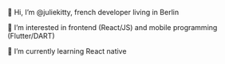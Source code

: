 👋 Hi, I’m @juliekitty, french developer living in Berlin

👀 I’m interested in frontend (React/JS) and mobile programming (Flutter/DART)

🌱 I’m currently learning React native
